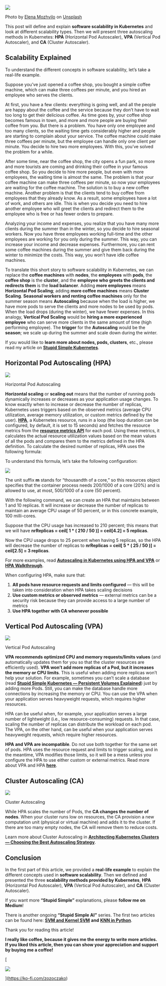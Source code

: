 ![](https://miro.medium.com/max/770/1*_vEDknw2KQafZi5ceBVIVA.jpeg)

Photo by [Elena Mozhvilo](https://unsplash.com/@miracleday?utm_source=unsplash&utm_medium=referral&utm_content=creditCopyText) on [Unsplash](https://unsplash.com/s/photos/balance?utm_source=unsplash&utm_medium=referral&utm_content=creditCopyText)

This post will define and explain **software scalability in Kubernetes** and look at different scalability types. Then we will present three autoscaling methods in Kubernetes: **HPA** (Horizontal Pod Autoscaler), **VPA** (Vertical Pod Autoscaler), and **CA** (Cluster Autoscaler).

## Scalability Explained

To understand the different concepts in software scalability, let’s take a real-life example.

Suppose you’ve just opened a coffee shop, you bought a simple coffee machine, which can make three coffees per minute, and you hired an employee who serves the clients.

At first, you have a few clients: everything is going well, and all the people are happy about the coffee and the service because they don’t have to wait too long to get their delicious coffee. As time goes by, your coffee shop becomes famous in town, and more and more people are buying their coffee from you. But there is a problem. You have only one employee and too many clients, so the waiting time gets considerably higher and people are starting to complain about your service. The coffee machine could make three coffees per minute, but the employee can handle only one client per minute. You decide to hire two more employees. With this, you’ve solved the problem for a while.

After some time, near the coffee shop, the city opens a fun park, so more and more tourists are coming and drinking their coffee in your famous coffee shop. So you decide to hire more people, but even with more employees, the waiting time is almost the same. The problem is that your coffee machine can make three coffees per minute, so now your employees are waiting for the coffee machine. The solution is to buy a new coffee machine. Another problem is that the clients tend to buy coffee from employees that they already know. As a result, some employees have a lot of work, and others are idle. This is when you decide you need to hire another employee who will greet the clients and redirect them to the employee who is free or has fewer orders to prepare.

Analyzing your income and expenses, you realize that you have many more clients during the summer than in the winter, so you decide to hire seasonal workers. Now you have three employees working full-time and the other employees are working for you only during the summer. This way, you can increase your income and decrease expenses. Furthermore, you can rent some coffee machines during the summer and give them back during the winter to minimize the costs. This way, you won’t have idle coffee machines.

To translate this short story to software scalability in Kubernetes, we can replace the **coffee machines** with **nodes**, the **employees** with **pods**, the **coffee shop** is the **cluster**, and the **employee who greets the clients and redirects them** is the **load balancer**. Adding **more employees** means **Horizontal Pod Scaling**; adding **more coffee machines** means **Cluster Scaling**. **Seasonal workers and renting coffee machines** only for the summer season means **Autoscaling** because when the load is higher, we have more pods to serve the clients and more nodes to be used by pods. When the load drops (during the winter), we have fewer expenses. In this analogy, **Vertical Pod Scaling** would be **hiring a more experienced employee** who can serve more clients in the same amount of time (high performing employee). The **trigger** for the **Autoscaling** would be the **season**; we scale up during the summer and scale down during the winter.

If you would like to **learn more about nodes, pods, clusters**, etc., please read my article on [**Stupid Simple Kubernetes**](https://czakozoltan08.medium.com/stupid-simple-kubernetes-e509355fba3d).

## Horizontal Pod Autoscaling (HPA)

![](https://miro.medium.com/max/685/1*O2cnQGHtx2_IpE5Hfjt4fg.png)

Horizontal Pod Autoscaling

**Horizontal scaling** or **scaling out** means that the number of running pods dynamically increases or decreases as your application usage changes. To know exactly when to increase or decrease the number of replicas, Kubernetes uses triggers based on the observed metrics (average CPU utilization, average memory utilization, or custom metrics defined by the user). [**HPA**](https://kubernetes.io/docs/tasks/run-application/horizontal-pod-autoscale/), a Kubernetes resource, runs in a loop (the loop duration can be configured, by default, it is set to 15 seconds) and fetches the resource metrics from the [**resource metrics API**](https://kubernetes.io/docs/tasks/debug-application-cluster/resource-metrics-pipeline/) for each pod. Using these metrics, it calculates the actual resource utilization values based on the mean values of all the pods and compares them to the metrics defined in the HPA definition. To calculate the desired number of replicas, HPA uses the following formula:

To understand this formula, let’s take the following configuration:

![](https://miro.medium.com/max/293/1*DBnLqSMg9GeTy7wQFmo3Cw.jpeg)

The unit suffix **m** stands for “thousandth of a core,” so this resources object specifies that the container process needs 200/1000 of a core (20%) and is allowed to use, at most, 500/1000 of a core (50 percent).

With the following command, we can create an HPA that maintains between 1 and 10 replicas. It will increase or decrease the number of replicas to maintain an average CPU usage of 50 percent, or in this concrete example, 100 milli-cores.

Suppose that the CPU usage has increased to 210 percent; this means that we will have **nrReplicas = ceil\[ 1 \* ( 210 / 50 )\] = ceil\[4.2\] = 5 replicas**.

Now the CPU usage drops to 25 percent when having 5 replicas, so the HPA will decrease the number of replicas to **nrReplicas = ceil\[ 5 \* ( 25 / 50 )\] = ceil\[2.5\] = 3 replicas**.

For more examples, read [**Autoscaling in Kubernetes using HPA and VPA**](https://www.velotio.com/engineering-blog/autoscaling-in-kubernetes-using-hpa-vpa) or [**HPA Walkthrough**](https://kubernetes.io/docs/tasks/run-application/horizontal-pod-autoscale-walkthrough/).

When configuring HPA, make sure that:

1.  **All pods have resource requests and limits configured** — this will be taken into consideration when HPA takes scaling decisions
2.  **Use custom metrics or observed metrics** — external metrics can be a security risk because they can provide access to a large number of metrics
3.  **Use HPA together with CA whenever possible**

## Vertical Pod Autoscaling (VPA)

![](https://miro.medium.com/max/355/1*x83UbOdtx9-Y0eh2XtCRJg.png)

Vertical Pod Autoscaling

**VPA recommends optimized CPU and memory requests/limits values** (and automatically updates them for you so that the cluster resources are efficiently used). **VPA won’t add more replicas of a Pod, but it increases the memory or CPU limits**. This is useful when adding more replicas won’t help your solution. For example, sometimes you can’t scale a database (read [**Stupid Simple Kubernetes — Persistent Volumes Explained**](https://czakozoltan08.medium.com/stupid-simple-kubernetes-persistent-volumes-explained-by-examples-29f8fec08c4)) just by adding more Pods. Still, you can make the database handle more connections by increasing the memory or CPU. You can use the VPA when your application serves heavyweight requests, which requires higher resources.

HPA can be useful when, for example, your application serves a large number of lightweight (i.e., low resource-consuming) requests. In that case, scaling the number of replicas can distribute the workload on each pod. The VPA, on the other hand, can be useful when your application serves heavyweight requests, which require higher resources.

**HPA and VPA are incompatible**. Do not use both together for the same set of pods. HPA uses the resource request and limits to trigger scaling, and in the meantime, VPA modifies those limits, so it will be a mess unless you configure the HPA to use either custom or external metrics. Read more about VPA and HPA [**here**](https://www.velotio.com/engineering-blog/autoscaling-in-kubernetes-using-hpa-vpa).

## Cluster Autoscaling (CA)

![](https://miro.medium.com/max/685/1*72ahIFZG9oOmXIhQIxs90w.png)

Cluster Autoscaling

While HPA scales the number of Pods, the **CA changes the number of nodes**. When your cluster runs low on resources, the CA provision a new computation unit (physical or virtual machine) and adds it to the cluster. If there are too many empty nodes, the CA will remove them to reduce costs.

Learn more about Cluster Autoscaling in [**Architecting Kubernetes Clusters — Choosing the Best Autoscaling Strategy**](https://learnk8s.io/kubernetes-autoscaling-strategies).

## Conclusion

In the first part of this article, we provided a **real-life example** to explain the different concepts used in **software scalability**. Then we defined and presented the three **scalability methods provided by Kubernetes**, **HPA** (Horizontal Pod Autoscaler), **VPA** (Vertical Pod Autoscaler), and **CA** (Cluster Autoscaler).

If you want more **“Stupid Simple”** explanations, please **follow me on Medium**!

There is another ongoing **“Stupid Simple AI”** series. The first two articles can be found here: [**SVM and Kernel SVM**](https://towardsdatascience.com/svm-and-kernel-svm-fed02bef1200) **and** [**KNN in Python**](https://towardsdatascience.com/knn-in-python-835643e2fb53).

Thank you for reading this article!

**I really like coffee, because it gives me the energy to write more articles. If you liked this article, then you can show your appreciation and support by buying me a coffee!**

[

![](https://miro.medium.com/max/660/1*bFjnvelnpwuYa4vfPMGkhA@2x.png)

](https://ko-fi.com/zozoczako)